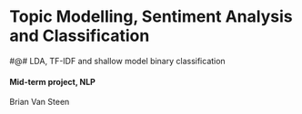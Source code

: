 # Topic Modelling, Sentiment Analysis and Classification

#@# LDA, TF-IDF and shallow model binary classification

#### Mid-term project, NLP

Brian Van Steen
